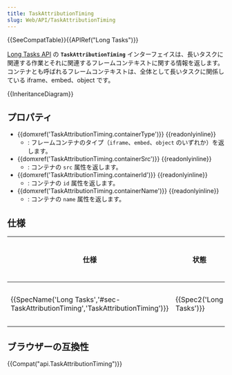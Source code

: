 ```yaml
---
title: TaskAttributionTiming
slug: Web/API/TaskAttributionTiming
---
```

{{SeeCompatTable}}{{APIRef("Long Tasks")}}

[Long Tasks API](/ja/docs/Web/API/Long_Tasks_API) の **`TaskAttributionTiming`** インターフェイスは、長いタスクに関連する作業とそれに関連するフレームコンテキストに関する情報を返します。 コンテナとも呼ばれるフレームコンテキストは、全体として長いタスクに関係している iframe、embed、object です。

{{InheritanceDiagram}}

## プロパティ

- {{domxref('TaskAttributionTiming.containerType')}} {{readonlyinline}}
  - : フレームコンテナのタイプ（`iframe`、`embed`、`object` のいずれか）を返します。
- {{domxref('TaskAttributionTiming.containerSrc')}} {{readonlyinline}}
  - : コンテナの `src` 属性を返します。
- {{domxref('TaskAttributionTiming.containerId')}} {{readonlyinline}}
  - : コンテナの `id` 属性を返します。
- {{domxref('TaskAttributionTiming.containerName')}} {{readonlyinline}}
  - : コンテナの `name` 属性を返します。

## 仕様

| 仕様                                                                                                     | 状態                             | コメント |
| -------------------------------------------------------------------------------------------------------- | -------------------------------- | -------- |
| {{SpecName('Long Tasks','#sec-TaskAttributionTiming','TaskAttributionTiming')}} | {{Spec2('Long Tasks')}} | 初期定義 |

## ブラウザーの互換性

{{Compat("api.TaskAttributionTiming")}}
